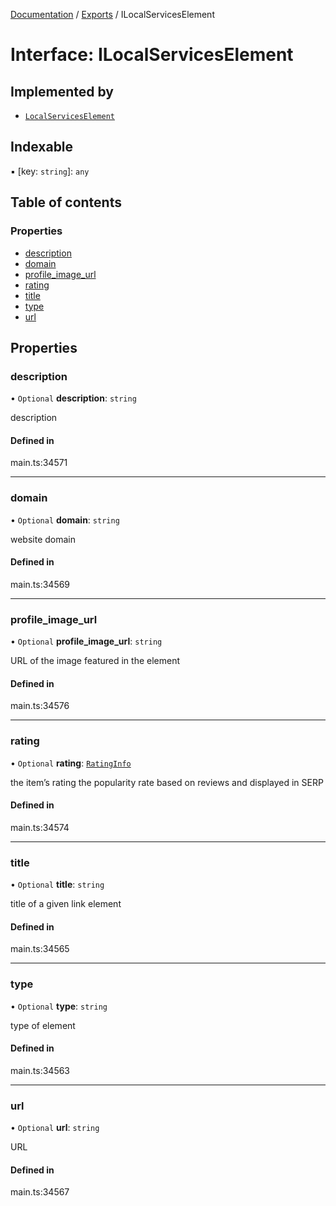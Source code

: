 [Documentation](../README.md) / [Exports](../modules.md) / ILocalServicesElement

# Interface: ILocalServicesElement

## Implemented by

- [`LocalServicesElement`](../classes/LocalServicesElement.md)

## Indexable

▪ [key: `string`]: `any`

## Table of contents

### Properties

- [description](ILocalServicesElement.md#description)
- [domain](ILocalServicesElement.md#domain)
- [profile\_image\_url](ILocalServicesElement.md#profile_image_url)
- [rating](ILocalServicesElement.md#rating)
- [title](ILocalServicesElement.md#title)
- [type](ILocalServicesElement.md#type)
- [url](ILocalServicesElement.md#url)

## Properties

### description

• `Optional` **description**: `string`

description

#### Defined in

main.ts:34571

___

### domain

• `Optional` **domain**: `string`

website domain

#### Defined in

main.ts:34569

___

### profile\_image\_url

• `Optional` **profile\_image\_url**: `string`

URL of the image featured in the element

#### Defined in

main.ts:34576

___

### rating

• `Optional` **rating**: [`RatingInfo`](../classes/RatingInfo.md)

the item’s rating 
the popularity rate based on reviews and displayed in SERP

#### Defined in

main.ts:34574

___

### title

• `Optional` **title**: `string`

title of a given link element

#### Defined in

main.ts:34565

___

### type

• `Optional` **type**: `string`

type of element

#### Defined in

main.ts:34563

___

### url

• `Optional` **url**: `string`

URL

#### Defined in

main.ts:34567
